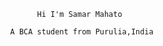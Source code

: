                                        Hi I'm Samar Mahato
                                      
                                 A BCA student from Purulia,India
<!---
                                      
                                 
Samarbr/Samarbr is a ✨ special ✨ repository because its `README.md` (this file) appears on your GitHub profile.
You can click the Preview link to take a look at your changes.
--->

